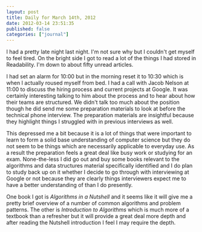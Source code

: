 ```yaml
---
layout: post
title: Daily for March 14th, 2012
date: 2012-03-14 23:51:35
published: false
categories: ["journal"]
---
```


I had a pretty late night last night. I'm not sure why but I couldn't get myself to feel tired. On the bright side I got to read a lot of the things I had stored in Readability. I'm down to about fifty unread articles. 

I had set an alarm for 10:00 but in the morning reset it to 10:30 which is when I actually roused myself from bed. I had a call with Jacob Nelson at 11:00 to discuss the hiring process and current projects at Google. It was certainly interesting talking to him about the process and to hear about how their teams are structured. We didn't talk too much about the position though he did send me some preparation materials to look at before the technical phone interview. The preparation materials are insightful because they highlight things I struggled with in previous interviews as well. 

This depressed me a bit because it is a lot of things that were important to learn to form a solid base understanding of computer science but they do not seem to be things which are necessarily applicable to everyday use. As a result the preparation feels a great deal like busy work or studying for an exam. None-the-less I did go out and buy some books relevant to the algorithms and data structures material specifically identified and I do plan to study back up on it whether I decide to go through with interviewing at Google or not because they are clearly things interviewers expect me to have a better understanding of than I do presently. 

One book I got is _Algorithms in a Nutshell_ and it seems like it will give me a pretty brief overview of a number of common algorithms and problem patterns. The other is _Introduction to Algorithms_ which is much more of a textbook than a refresher but it will provide a great deal more depth and after reading the Nutshell introduction I feel I may require the depth. 